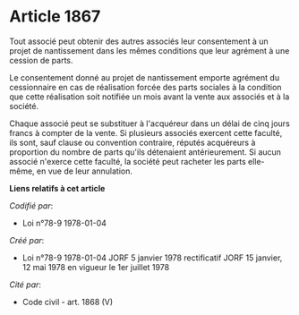 # Article 1867

Tout associé peut obtenir des autres associés leur consentement à un projet de nantissement dans les mêmes conditions que
leur agrément à une cession de parts.

Le consentement donné au projet de nantissement emporte agrément du cessionnaire en cas de réalisation forcée des parts
sociales à la condition que cette réalisation soit notifiée un mois avant la vente aux associés et à la société.

Chaque associé peut se substituer à l'acquéreur dans un délai de cinq jours francs à compter de la vente. Si plusieurs
associés exercent cette faculté, ils sont, sauf clause ou convention contraire, réputés acquéreurs à proportion du nombre de
parts qu'ils détenaient antérieurement. Si aucun associé n'exerce cette faculté, la société peut racheter les parts elle-
même, en vue de leur annulation.

**Liens relatifs à cet article**

_Codifié par_:

  - Loi n°78-9 1978-01-04

_Créé par_:

  - Loi n°78-9 1978-01-04 JORF 5 janvier 1978 rectificatif JORF 15 janvier, 12 mai 1978 en vigueur le 1er juillet 1978

_Cité par_:

  - Code civil - art. 1868 (V)
